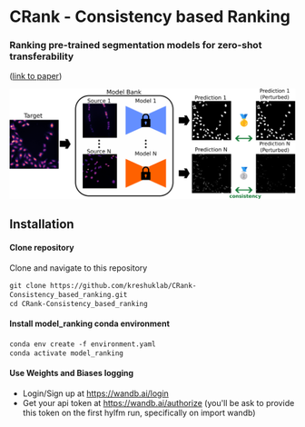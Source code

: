 # CRank - Consistency based Ranking
### Ranking pre-trained segmentation models for zero-shot transferability 
([link to paper](https://arxiv.org/abs/2503.00450))

![Fig1](./figures/MICCAI_intro_figure.svg)


## Installation
#### Clone repository

Clone and navigate to this repository

```
git clone https://github.com/kreshuklab/CRank-Consistency_based_ranking.git
cd CRank-Consistency_based_ranking
```

#### Install model_ranking conda environment

```
conda env create -f environment.yaml
conda activate model_ranking
```
#### Use Weights and Biases logging
- Login/Sign up at https://wandb.ai/login
- Get your api token at https://wandb.ai/authorize (you'll be ask to provide this token on the first hylfm run, specifically on import wandb)
